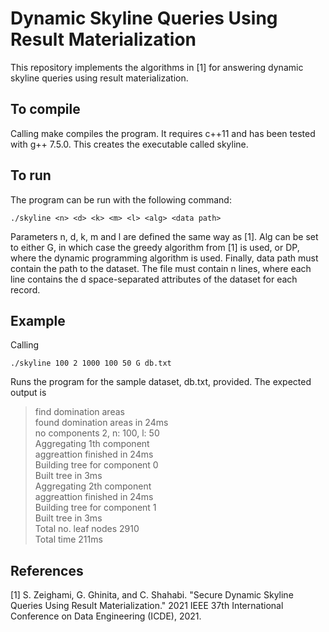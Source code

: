 # Dynamic Skyline Queries Using Result Materialization
This repository implements the algorithms in [1] for answering dynamic skyline queries using result materialization.

## To compile
Calling make compiles the program. It requires c++11 and has been tested with g++ 7.5.0. This creates the executable called skyline.

## To run
The program can be run with the following command:
```
./skyline <n> <d> <k> <m> <l> <alg> <data path>
```
Parameters n, d, k, m and l are defined the same way as [1]. Alg can be set to either G, in which case the greedy algorithm from [1] is used, or DP, where the dynamic programming algorithm is used. Finally, data path must contain the path to the dataset. The file must contain n lines, where each line contains the d space-separated attributes of the dataset for each record.

## Example
Calling
```
./skyline 100 2 1000 100 50 G db.txt
```
Runs the program for the sample dataset, db.txt, provided. The expected output is 

>find domination areas                                             
>found domination areas in 24ms              
>no components 2, n: 100, l: 50                                      
>Aggregating 1th component                                                                                                   
>aggreattion finished in  24ms                                             
>Building tree for component 0                                             
>Built tree in 3ms                                             
>Aggregating 2th component                                             
>aggreattion finished in  24ms                                             
>Building tree for component 1                                                                                                                         
>Built tree in 3ms  
>Total no. leaf nodes 2910                    
>Total time 211ms 






## References
[1] S. Zeighami, G. Ghinita, and C. Shahabi. "Secure Dynamic Skyline Queries Using Result Materialization." 2021 IEEE 37th International Conference on Data Engineering (ICDE), 2021.
